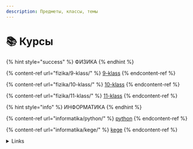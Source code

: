 ```yaml
---
description: Предметы, классы, темы
---
```


# 📚 Курсы

{% hint style="success" %}
ФИЗИКА
{% endhint %}

{% content-ref url="fizika/9-klass/" %}
[9-klass](fizika/9-klass/)
{% endcontent-ref %}

{% content-ref url="fizika/10-klass/" %}
[10-klass](fizika/10-klass/)
{% endcontent-ref %}

{% content-ref url="fizika/11-klass/" %}
[11-klass](fizika/11-klass/)
{% endcontent-ref %}

{% hint style="info" %}
ИНФОРМАТИКА
{% endhint %}

{% content-ref url="informatika/python/" %}
[python](informatika/python/)
{% endcontent-ref %}

{% content-ref url="informatika/kege/" %}
[kege](informatika/kege/)
{% endcontent-ref %}

<details>

<summary>Links</summary>

Расписание на неделю [https://www.notion.so/xkurs/ce5c63f2a46d4e639a312d723bee2d97?v=0f80b76164bd4d6e9d4154e897c3d492\&pvs=4](https://www.notion.so/xkurs/ce5c63f2a46d4e639a312d723bee2d97?v=0f80b76164bd4d6e9d4154e897c3d492\&pvs=4)

Курсы на платформе Glide [https://xkurs.glide.page/dl/courses](https://xkurs.glide.page/dl/courses)

Павел ВИКТОР [https://www.youtube.com/c/pvictor54](https://www.youtube.com/c/pvictor54) Этот канал - видеоархив Ришельевского лицея. А еще - здесь записи всех уроков физики, от 7 до 11 класса, проведенных с 2014 по 2020 год создателем канала. Их свыше 700, они охватывают как курс основной, так и курс старшей школы.

</details>
